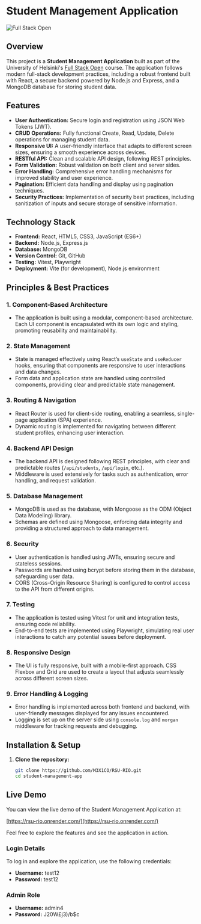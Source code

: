 # Student Management Application

![Full Stack Open](https://img.shields.io/badge/Full%20Stack%20Open-2024-blue.svg)

## Overview

This project is a **Student Management Application** built as part of the University of Helsinki's [Full Stack Open](https://fullstackopen.com/en/) course. The application follows modern full-stack development practices, including a robust frontend built with React, a secure backend powered by Node.js and Express, and a MongoDB database for storing student data.

## Features

- **User Authentication:** Secure login and registration using JSON Web Tokens (JWT).
- **CRUD Operations:** Fully functional Create, Read, Update, Delete operations for managing student data.
- **Responsive UI:** A user-friendly interface that adapts to different screen sizes, ensuring a smooth experience across devices.
- **RESTful API:** Clean and scalable API design, following REST principles.
- **Form Validation:** Robust validation on both client and server sides.
- **Error Handling:** Comprehensive error handling mechanisms for improved stability and user experience.
- **Pagination:** Efficient data handling and display using pagination techniques.
- **Security Practices:** Implementation of security best practices, including sanitization of inputs and secure storage of sensitive information.

## Technology Stack

- **Frontend:** React, HTML5, CSS3, JavaScript (ES6+)
- **Backend:** Node.js, Express.js
- **Database:** MongoDB
- **Version Control:** Git, GitHub
- **Testing:** Vitest, Playwright
- **Deployment:** Vite (for development), Node.js environment

## Principles & Best Practices

### 1. **Component-Based Architecture**
   - The application is built using a modular, component-based architecture. Each UI component is encapsulated with its own logic and styling, promoting reusability and maintainability.

### 2. **State Management**
   - State is managed effectively using React’s `useState` and `useReducer` hooks, ensuring that components are responsive to user interactions and data changes.
   - Form data and application state are handled using controlled components, providing clear and predictable state management.

### 3. **Routing & Navigation**
   - React Router is used for client-side routing, enabling a seamless, single-page application (SPA) experience.
   - Dynamic routing is implemented for navigating between different student profiles, enhancing user interaction.

### 4. **Backend API Design**
   - The backend API is designed following REST principles, with clear and predictable routes (`/api/students`, `/api/login`, etc.).
   - Middleware is used extensively for tasks such as authentication, error handling, and request validation.

### 5. **Database Management**
   - MongoDB is used as the database, with Mongoose as the ODM (Object Data Modeling) library.
   - Schemas are defined using Mongoose, enforcing data integrity and providing a structured approach to data management.

### 6. **Security**
   - User authentication is handled using JWTs, ensuring secure and stateless sessions.
   - Passwords are hashed using bcrypt before storing them in the database, safeguarding user data.
   - CORS (Cross-Origin Resource Sharing) is configured to control access to the API from different origins.

### 7. **Testing**
   - The application is tested using Vitest for unit and integration tests, ensuring code reliability.
   - End-to-end tests are implemented using Playwright, simulating real user interactions to catch any potential issues before deployment.

### 8. **Responsive Design**
   - The UI is fully responsive, built with a mobile-first approach. CSS Flexbox and Grid are used to create a layout that adjusts seamlessly across different screen sizes.

### 9. **Error Handling & Logging**
   - Error handling is implemented across both frontend and backend, with user-friendly messages displayed for any issues encountered.
   - Logging is set up on the server side using `console.log` and `morgan` middleware for tracking requests and debugging.

## Installation & Setup

1. **Clone the repository:**
   ```bash
   git clone https://github.com/M3X1CO/RSU-RIO.git
   cd student-management-app


## Live Demo

You can view the live demo of the Student Management Application at:

[https://rsu-rio.onrender.com/](https://rsu-rio.onrender.com/)

Feel free to explore the features and see the application in action.

### Login Details

To log in and explore the application, use the following credentials:

- **Username:** test12
- **Password:** test12

### Admin Role

- **Username:** admin4
- **Password:** J20W£j3)/b$c
